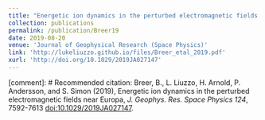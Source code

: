 ```yaml
---
title: "Energetic ion dynamics in the perturbed electromagnetic fields near Europa"
collection: publications
permalink: /publication/Breer19
date: 2019-08-20
venue: 'Journal of Geophysical Research (Space Physics)'
link: 'http://lukeliuzzo.github.io/files/Breer_etal_2019.pdf'
xurl: 'http://doi.org/10.1029/2019JA027147'
---
```


[comment]: # Recommended citation: Breer, B., L. Liuzzo, H. Arnold, P. Andersson, and S. Simon (2019), Energetic ion dynamics in the perturbed electromagnetic fields near Europa, <i>J. Geophys. Res. Space Physics 124</i>, 7592-7613 [doi:10.1029/2019JA027147](https://doi.org/10.1029/2019JA027147).

